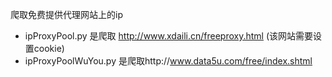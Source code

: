 爬取免费提供代理网站上的ip
* ipProxyPool.py 是爬取 http://www.xdaili.cn/freeproxy.html (该网站需要设置cookie)
* ipProxyPoolWuYou.py 是爬取http://www.data5u.com/free/index.shtml
